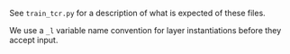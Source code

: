 See `train_tcr.py` for a description of what is expected of these files.

We use a `_l` variable name convention for layer instantiations before they accept input.
